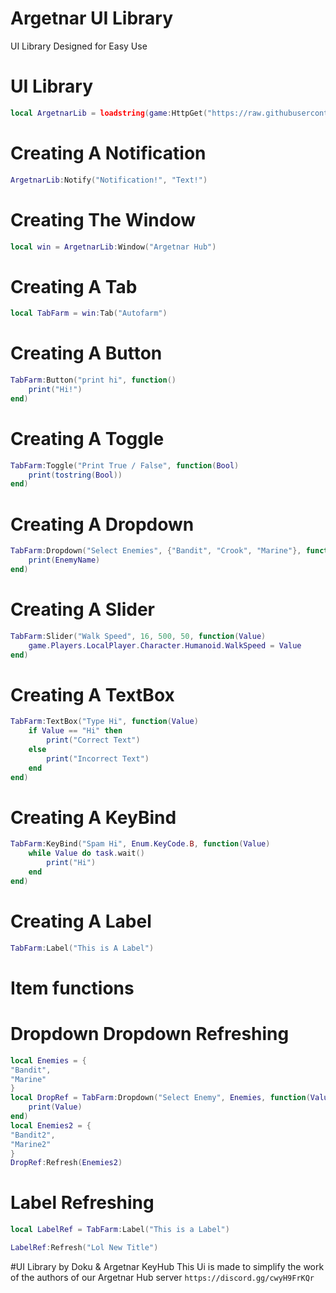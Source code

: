 # Argetnar UI Library
UI Library Designed for Easy Use
# UI Library
```lua
local ArgetnarLib = loadstring(game:HttpGet("https://raw.githubusercontent.com/ArgetnarYT/scripts/main/ArgetnarLibrary.lua"))()
```
# Creating A Notification
```lua
ArgetnarLib:Notify("Notification!", "Text!")
```
# Creating The Window
```lua
local win = ArgetnarLib:Window("Argetnar Hub")
```
# Creating A Tab
```lua
local TabFarm = win:Tab("Autofarm")
```
# Creating A Button
```lua
TabFarm:Button("print hi", function()
    print("Hi!")
end)
```
# Creating A Toggle
```lua
TabFarm:Toggle("Print True / False", function(Bool)
    print(tostring(Bool))
end)
```
# Creating A Dropdown
```lua
TabFarm:Dropdown("Select Enemies", {"Bandit", "Crook", "Marine"}, function(EnemyName)
    print(EnemyName)
end)
```
# Creating A Slider
```lua
TabFarm:Slider("Walk Speed", 16, 500, 50, function(Value)
    game.Players.LocalPlayer.Character.Humanoid.WalkSpeed = Value
end)
```
# Creating A TextBox
```lua
TabFarm:TextBox("Type Hi", function(Value)
    if Value == "Hi" then
        print("Correct Text")
    else
        print("Incorrect Text")
    end
end)
```
# Creating A KeyBind
```lua
TabFarm:KeyBind("Spam Hi", Enum.KeyCode.B, function(Value)
    while Value do task.wait()
        print("Hi")
    end
end)
```
# Creating A Label
```lua
TabFarm:Label("This is A Label")
```
# Item functions
# Dropdown Dropdown Refreshing
```lua
local Enemies = {
"Bandit",
"Marine"
}
local DropRef = TabFarm:Dropdown("Select Enemy", Enemies, function(Value)
    print(Value)
end)
local Enemies2 = {
"Bandit2",
"Marine2"
}
DropRef:Refresh(Enemies2)
```
# Label Refreshing
```lua
local LabelRef = TabFarm:Label("This is a Label")

LabelRef:Refresh("Lol New Title")
```
#UI Library by Doku & Argetnar KeyHub
This Ui is made to simplify the work of the authors of our Argetnar Hub server
`https://discord.gg/cwyH9FrKQr`
